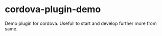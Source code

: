 # cordova-plugin-demo
Demo plugin for cordova. Usefull to start and develop further more from same.

